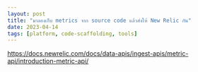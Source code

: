 ```yaml
---
layout: post
title: "มาลองเก็บ metrics จาก source code แล้วส่งให้ New Relic กัน"
date: 2023-04-14
tags: [platform, code-scaffolding, tools]
---
```


https://docs.newrelic.com/docs/data-apis/ingest-apis/metric-api/introduction-metric-api/